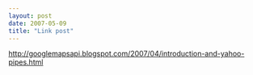 ```yaml
---
layout: post
date: 2007-05-09
title: "Link post"
---
```

<http://googlemapsapi.blogspot.com/2007/04/introduction-and-yahoo-pipes.html>

